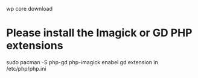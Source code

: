 wp core download

# Please install the Imagick or GD PHP extensions
sudo pacman -S php-gd php-imagick
enabel gd extension in /etc/php/php.ini
